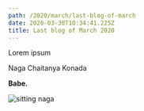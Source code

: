 ```yaml
---
path: /2020/march/last-blog-of-march
date: 2020-03-30T10:34:41.225Z
title: Last blog of March 2020
---
```

Lorem ipsum

Naga Chaitanya Konada

**Babe.**



![sitting naga](/assets/what-is-sushupthi-2019-08-10-23-09-28.png)